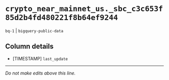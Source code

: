 # `crypto_near_mainnet_us._sbc_c3c653f85d2b4fd480221f8b64ef9244`
`bq-1` | `bigquery-public-data`

## Column details
* [TIMESTAMP] `last_update`

-------------------------------------------------------------------------------
*Do not make edits above this line.*
